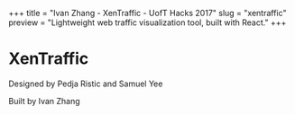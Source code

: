 +++
	title = "Ivan Zhang - XenTraffic - UofT Hacks 2017"
	slug = "xentraffic"
	preview = "Lightweight web traffic visualization tool, built with React."
+++
<div id="xenTrafficPage">
	<div id="xenTraffic"></div>
	<div class="title">			
		<h1>XenTraffic</h1>
		<p>Designed by Pedja Ristic and Samuel Yee</p>
		<p>Built by Ivan Zhang</p>
	</div>
	<script src="/js/xen.bundle.js" type="text/javascript" charset="utf-8"></script>  
</div>